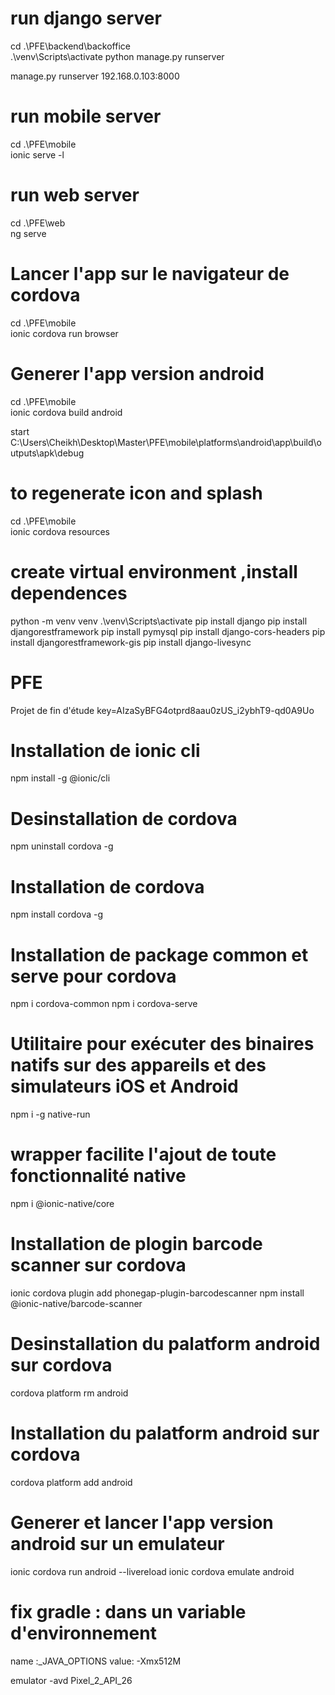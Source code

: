 # run django server

cd .\PFE\backend\backoffice\
.\venv\Scripts\activate 
python manage.py runserver

manage.py runserver 192.168.0.103:8000

# run mobile server
cd .\PFE\mobile\
ionic serve -l

# run web server
cd .\PFE\web\
ng serve

# Lancer l'app sur le navigateur de cordova
cd .\PFE\mobile\
ionic cordova run browser

# Generer l'app version android
cd .\PFE\mobile\
ionic cordova build android

start C:\Users\Cheikh\Desktop\Master\PFE\mobile\platforms\android\app\build\outputs\apk\debug

# to regenerate icon and splash

cd .\PFE\mobile\
ionic cordova resources

# create  virtual environment ,install dependences
python -m venv venv 
.\venv\Scripts\activate 
pip install django 
pip install djangorestframework
pip install pymysql
pip install django-cors-headers
pip install djangorestframework-gis
pip install django-livesync

# PFE
Projet de fin d'étude 
key=AIzaSyBFG4otprd8aau0zUS_i2ybhT9-qd0A9Uo

# Installation de ionic cli
npm install -g @ionic/cli

# Desinstallation de cordova
npm uninstall cordova -g

# Installation de cordova
npm install cordova -g 

# Installation de package common et serve pour cordova
npm i cordova-common 
npm i cordova-serve 

# Utilitaire pour exécuter des binaires natifs sur des appareils et des simulateurs iOS et Android
npm i -g native-run   

# wrapper facilite l'ajout de toute fonctionnalité native
npm i @ionic-native/core

# Installation de plogin barcode scanner sur cordova
ionic cordova plugin add phonegap-plugin-barcodescanner
npm install @ionic-native/barcode-scanner

# Desinstallation du palatform android sur cordova
cordova platform rm android

# Installation du palatform android sur cordova
cordova platform add android


# Generer et lancer l'app version android sur un emulateur
ionic cordova run android --livereload
ionic cordova emulate android

# fix gradle : dans un variable d'environnement 
name :_JAVA_OPTIONS
value: -Xmx512M

emulator -avd Pixel_2_API_26